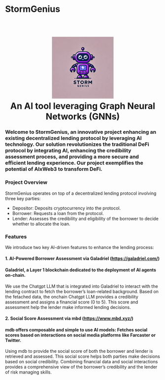 # StormGenius

<h1 align="center">
  <br>
  <img src="stormgenius.png" alt="storm-genius" width="200"></a>
  <br>
  An AI tool leveraging Graph Neural Networks (GNNs)
  <br>
</h1>

### Welcome to StormGenius, an innovative project enhancing an existing decentralized lending protocol by leveraging AI technology. Our solution revolutionizes the traditional DeFi protocol by integrating AI, enhancing the credibility assessment process, and providing a more secure and efficient lending experience. Our project exemplifies the potential of AIxWeb3 to transform DeFi.

### Project Overview
StormGenius operates on top of a decentralized lending protocol involving three key parties:

- Depositor: Deposits cryptocurrency into the protocol.
- Borrower: Requests a loan from the protocol.
- Lender: Assesses the credibility and eligibility of the borrower to decide whether to allocate the loan.

### Features
We introduce two key AI-driven features to enhance the lending process:

#### 1. AI-Powered Borrower Assessment via Galadriel (https://galadriel.com/)

#### Galadriel, a Layer 1 blockchain dedicated to the deployment of AI agents on-chain.

We use the Chatgpt LLM that is integrated into Galadriel to interact with the lending contract to fetch the borrower’s loan-related background. Based on the fetached data, the onchain Chatgpt LLM provides a credibility assessment and assigns a financial score (0 to 5). This score and assessment help the lender make informed lending decisions.

#### 2. Social Score Assessment via mbd (https://www.mbd.xyz/)

#### mdb offers composable and simple to use AI models: Fetches social scores based on interactions on social media platforms like Farcaster or Twitter.

Using mdb to provide the social score of both the borrower and lender is retrieved and assessed.
This social score helps both parties make decisions based on social credibility. Combining financial data and social interactions provides a comprehensive view of the borrower’s credibility and the lender of risk managing skills.